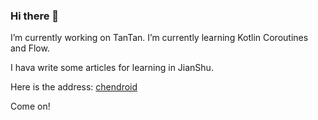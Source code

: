 ### Hi there 👋

<!--
**shuandroid/shuandroid** is a ✨ _special_ ✨ repository because its `README.md` (this file) appears on your GitHub profile.

Here are some ideas to get you started:

- 🔭 I’m currently working on ...
- 🌱 I’m currently learning ...
- 👯 I’m looking to collaborate on ...
- 🤔 I’m looking for help with ...
- 💬 Ask me about ...
- 📫 How to reach me: ...
- 😄 Pronouns: ...
- ⚡ Fun fact: ...
-->
I’m currently working on TanTan. 
I’m currently learning Kotlin Coroutines and Flow.

I hava write some articles for learning in JianShu.

Here is the address: [chendroid](https://www.jianshu.com/u/9d38eab6ce45)

Come on! 
